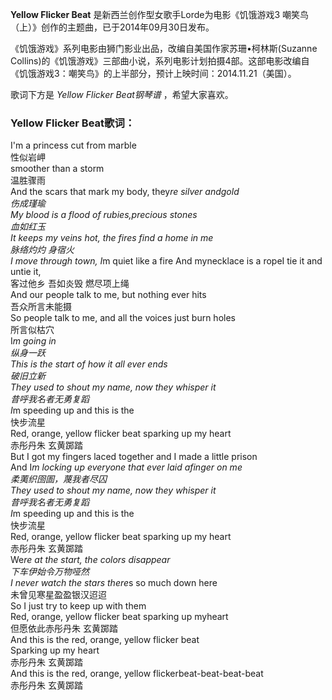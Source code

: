 

**Yellow Flicker Beat** 是新西兰创作型女歌手Lorde为电影《饥饿游戏3
嘲笑鸟（上）》创作的主题曲，已于2014年09月30日发布。

  
《饥饿游戏》系列电影由狮门影业出品，改编自美国作家苏珊•柯林斯(Suzanne
Collins)的《饥饿游戏》三部曲小说，系列电影计划拍摄4部。这部电影改编自《饥饿游戏3：嘲笑鸟》的上半部分，预计上映时间：2014.11.21（美国）。

  
歌词下方是 _Yellow Flicker Beat钢琴谱_ ，希望大家喜欢。

### Yellow Flicker Beat歌词：

I'm a princess cut from marble  
性似岩岬  
smoother than a storm  
温胜骤雨  
And the scars that mark my body, they*re silver andgold  
伤成瑾瑜  
My blood is a flood of rubies,precious stones  
血如红玉  
It keeps my veins hot, the fires find a home in me  
脉络灼灼 身宿火  
I move through town, I*m quiet like a fire And mynecklace is a ropeI tie it
and untie it,  
客过他乡 吾如炎毁 燃尽项上绳  
And our people talk to me, but nothing ever hits  
吾众所言未能摄  
So people talk to me, and all the voices just burn holes  
所言似枯穴  
I*m going in  
纵身一跃  
This is the start of how it all ever ends  
破旧立新  
They used to shout my name, now they whisper it  
昔呼我名者无勇复蹈  
I*m speeding up and this is the  
快步流星  
Red, orange, yellow flicker beat sparking up my heart  
赤彤丹朱 玄黄踯踏  
But I got my fingers laced together and I made a little prison  
And I*m locking up everyone that ever laid afinger on me  
柔荑织囹圄，蔑我者尽囚  
They used to shout my name, now they whisper it  
昔呼我名者无勇复蹈  
I*m speeding up and this is the  
快步流星  
Red, orange, yellow flicker beat sparking up my heart  
赤彤丹朱 玄黄踯踏  
We*re at the start, the colors disappear  
下车伊始令万物哑然  
I never watch the stars there*s so much down here  
未曾见寒星盈盈银汉迢迢  
So I just try to keep up with them  
Red, orange, yellow flicker beat sparking up myheart  
但愿依此赤彤丹朱 玄黄踯踏  
And this is the red, orange, yellow flicker beat  
Sparking up my heart  
赤彤丹朱 玄黄踯踏  
And this is the red, orange, yellow flickerbeat-beat-beat-beat  
赤彤丹朱 玄黄踯踏

